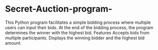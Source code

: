 # Secret-Auction-program-
This Python program facilitates a simple bidding process where multiple users can input their bids. At the end of the bidding process, the program determines the winner with the highest bid.  Features Accepts bids from multiple participants.  Displays the winning bidder and the highest bid amount.
